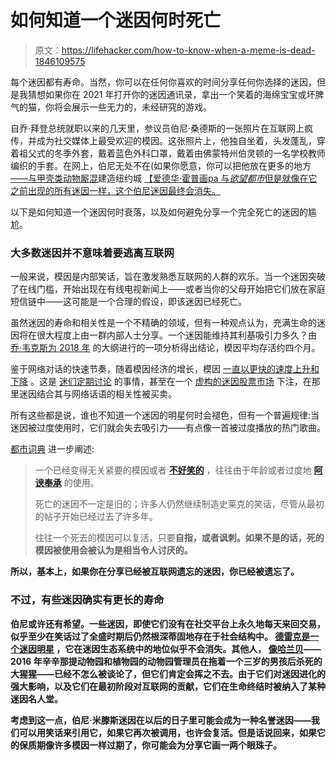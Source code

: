 # 如何知道一个迷因何时死亡

> 原文：<https://lifehacker.com/how-to-know-when-a-meme-is-dead-1846109575>

每个迷因都有寿命。当然，你可以在任何你喜欢的时间分享任何你选择的迷因，但是我猜想如果你在 2021 年打开你的迷因通讯录，拿出一个笑着的海绵宝宝或坏脾气的猫，你将会展示一些无力的，未经研究的游戏。



自乔·拜登总统就职以来的几天里，参议员伯尼·桑德斯的一张照片在互联网上疯传，并成为社交媒体上最受欢迎的模因。这张照片上，他独自坐着，头发蓬乱，穿着祖父式的冬季外套，戴着蓝色外科口罩，戴着由佛蒙特州伯灵顿的一名学校教师编织的手套。在网上，伯尼无处不在(如果你愿意，你可以把他放在更多的地方[——](https://twitter.com/RebeccaRHelm/status/1352454555959783430?s=20)[与甲壳类动物厮混](https://twitter.com/EugeneGlukh/status/1351980887920025606?ref_src=twsrc%5Etfw%7Ctwcamp%5Etweetembed%7Ctwterm%5E1351980887920025606%7Ctwgr%5E%7Ctwcon%5Es1_&ref_url=https%3A%2F%2Fwww.cnet.com%2Fnews%2Fbernie-sanders-inauguration-mittens-the-funniest-versions-of-the-meme%2F)建造纽约城 [【爱德华·霍普画](https://twitter.com/Tvini/status/1352068889216241670?ref_src=twsrc%5Etfw%7Ctwcamp%5Etweetembed%7Ctwterm%5E1352068889216241670%7Ctwgr%5E%7Ctwcon%5Es1_&ref_url=https%3A%2F%2Fwww.cnet.com%2Fnews%2Fbernie-sanders-inauguration-mittens-the-funniest-versions-of-the-meme%2F)[pa 与*欲望都市*但是就像在它之前出现的所有迷因一样，这个伯尼迷因最终会消失。](https://www.instagram.com/p/CKUI0UWFGF7/?utm_source=ig_embed)

以下是如何知道一个迷因何时衰落，以及如何避免分享一个完全死亡的迷因的尴尬。

### 大多数迷因并不意味着要逃离互联网

一般来说，模因是内部笑话，旨在激发熟悉互联网的人群的欢乐。当一个迷因突破了在线门槛，开始出现在有线电视新闻上——或者当你的父母开始把它们放在家庭短信链中——这可能是一个合理的假设，即该迷因已经死亡。

虽然迷因的寿命和相关性是一个不精确的领域，但有一种观点认为，充满生命的迷因将在很大程度上由一群内部人士分享。一个迷因能维持其利基吸引力多久？由 [乔·韦克斯为 2018 年](https://theoutline.com/post/5035/greenwich-meme-time?zd=2&zi=2ymszdax) 的大纲进行的一项分析得出结论，模因平均存活约四个月。

鉴于网络对话的快速节奏，随着模因经济的增长，模因 [一直以更快的速度上升和下降](https://www.theatlantic.com/technology/archive/2017/12/a-unified-theory-of-meme-death/546866/) 。这是 [迷们定期讨论](https://www.reddit.com/r/MemeEconomy/comments/5zzcef/an_alarming_study_of_meme_lifespans_over_the_last/) 的事情，甚至在一个 [虚构的迷因股票市场](https://www.theverge.com/2017/1/10/14223264/meme-economy-reddit-stock-market) 下注，在那里迷因结合其与网络话语的相关性被买卖。

所有这些都是说，谁也不知道一个迷因的明星何时会褪色，但有一个普遍规律:当迷因被过度使用时，它们就会失去吸引力——有点像一首被过度播放的热门歌曲。

[都市词典](https://www.urbandictionary.com/define.php?term=dead%20meme) 进一步阐述:

> 一个已经变得无关紧要的模因或者 [**不好笑的**](https://www.urbandictionary.com/define.php?term=unfunny) ，往往由于年龄或者过度地 [**阿谀奉承**](https://www.urbandictionary.com/define.php?term=cringeworthy) 的使用。
> 
> 死亡的迷因不一定是旧的；许多人仍然继续制造史莱克的笑话，尽管从最初的帖子开始已经过去了许多年。
> 
> 往往一个死去的模因可以复活，只要[](https://www.urbandictionary.com/define.php?term=self-referential)**自指，或者讽刺。如果不是的话，死的模因被使用会被认为是相当令人讨厌的。**

**所以，基本上，如果你在分享已经被互联网遗忘的迷因，你已经被遗忘了。**

### **不过，有些迷因确实有更长的寿命**

**伯尼或许还有希望。一些迷因，即使它们没有在社交平台上永久地每天来回交易，似乎至少在笑话过了全盛时期后仍然根深蒂固地存在于社会结构中。 [德雷克是一个迷因明星](https://www.reddit.com/r/memes/comments/9hfgys/drake_memes_within_a_drake_meme/) ，它在迷因生态系统中的地位似乎不会消失。其他人， [像哈兰贝](https://en.wikipedia.org/wiki/Killing_of_Harambe)——2016 年辛辛那提动物园和植物园的动物园管理员在拖着一个三岁的男孩后杀死的大猩猩——已经不怎么被谈论了，但它们肯定会挥之不去。由于它们对迷因进化的强大影响，以及它们在最初阶段对互联网的贡献，它们在生命终结时被纳入了某种迷因名人堂。**

**考虑到这一点，伯尼·米滕斯迷因在以后的日子里可能会成为一种名誉迷因——我们可以用笑话来引用它，如果它再次被调用，也许会复活。但是话说回来，如果它的保质期像许多模因一样过期了，你可能会为分享它画一两个眼珠子。**